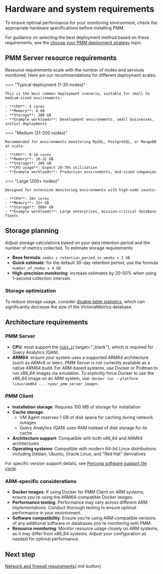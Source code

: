 # Hardware and system requirements
To ensure optimal performance for your monitoring environment, check the appropriate hardware specifications before installing PMM.

For guidance on selecting the best deployment method based on these requirements, see the [choose your PMM deployment strategy](../plan-pmm-installation/choose-deployment.md) topic.

## PMM Server resource requirements
Resource requirements scale with the number of nodes and services monitored. Here are our recommendations for different deployment scales:

=== "Typical deployment (1-30 nodes)"

    This is the most common deployment scenario, suitable for small to medium-sized environments:

    - **CPU**: 4 cores
    - **Memory**: 8 GB  
    - **Storage**: 100 GB
    - **Example workloads**: Development environments, small businesses, initial deployments

=== "Medium (31-200 nodes)"

    Recommended for environments monitoring MySQL, PostgreSQL, or MongoDB at scale:

    - **CPU**: 8-16 cores
    - **Memory**: 16-32 GB
    - **Storage**: 200 GB
    - **CPU usage**: Expect 20-70% utilization
    - **Example workloads**: Production environments, mid-sized companies

=== "Large (200+ nodes)"

    Designed for extensive monitoring environments with high-node counts:

    - **CPU**: 16+ cores
    - **Memory**: 32+ GB
    - **Storage**: 500+ GB
    - **Example workloads**: Large enterprises, mission-critical database fleets

## Storage planning
Adjust storage calculations based on your data retention period and the number of metrics collected. To estimate storage requirements:

- **Base formula**: `nodes × retention_period_in_weeks × 1 GB`
- **Quick estimate**: for the default 30-day retention period, use the formula `number_of_nodes x 4 GB`
- **High-precision monitoring**: increase estimates by 20-50% when using 1-second collection intervals

### Storage optimization

To reduce storage usage, consider [disable table statistics](../install-pmm-client/connect-database/mysql/improve_perf.md#disable-table-statistics), which can significantly decrease the size of the VictoriaMetrics database.

## Architecture requirements

### PMM Server 

- **CPU**: must support the [`SSE4.2`](https://wikipedia.org/wiki/SSE4#SSE4.2){:target="_blank"}, which is required for Query Analytics (QAN).
- **ARM64**: ensure your system uses a supported ARM64 architecture (such as ARMv8 or later). PMM Server is not currently available as a native ARM64 build. For ARM-based systems, use Docker or Podman to run x86_64 images via emulation. To explicitly force Docker to use the x86_64 image on an ARM system, use: `docker run --platform linux/amd64 ... <your_pmm_server_image>`. 

### PMM Client 

- **Installation storage**: Requires 100 MB of storage for installation
- **Cache storage**: 
    - VM Agent reserves 1 GB of disk space for caching during network outages
    - Query Analytics (QAN) uses RAM instead of disk storage for its cache
- **Architecture support**: Compatible with both x86_64 and ARM64 architectures
- **Operating systems**: Compatible with modern 64-bit Linux distributions including Debian, Ubuntu, Oracle Linux, and "Red Hat" derivatives

For specific version support details, see [Percona software support life cycle](https://www.percona.com/services/policies/percona-software-support-lifecycle#pt).

### ARM-specific considerations

- **Docker images**: If using Docker for PMM Client on ARM systems, ensure you're using the ARM64-compatible Docker images.
- **Performance testing**: Performance may vary across different ARM implementations. Conduct thorough testing to ensure optimal performance in your environment.
- **Software compatibility**: Ensure you're using ARM-compatible versions of any additional software or databases you're monitoring with PMM.
- **Resource monitoring**: Monitor resource usage closely on ARM systems, as it may differ from x86_64 systems. Adjust your configuration as needed for optimal performance.

## Next step

[Network and firewall requirements](../plan-pmm-installation/network_and_firewall.md){.md-button}
 
